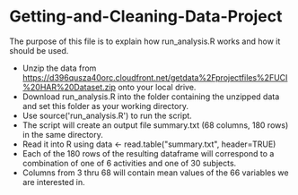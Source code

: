 # Getting-and-Cleaning-Data-Project

The purpose of this file is to explain how run_analysis.R works and how it should be used.

 * Unzip the data from https://d396qusza40orc.cloudfront.net/getdata%2Fprojectfiles%2FUCI%20HAR%20Dataset.zip onto your local drive.
 * Download run_analysis.R into the folder containing the unzipped data and set this folder as your working directory.
 * Use source('run_analysis.R') to run the script.
 * The script will create an output file summary.txt (68 columns, 180 rows) in the same directory.
 * Read it into R using   data <- read.table("summary.txt", header=TRUE)
 * Each of the 180 rows of the resulting dataframe will correspond to a combination of one of 6 activities and one of 30 subjects.
 * Columns from 3 thru 68 will contain mean values of the 66 variables we are interested in.


